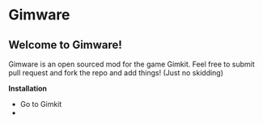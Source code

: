 # Gimware

## Welcome to Gimware!

Gimware is an open sourced mod for the game Gimkit. Feel free to submit pull request and fork the repo and add things! (Just no skidding)

**Installation**

- Go to Gimkit
- 
